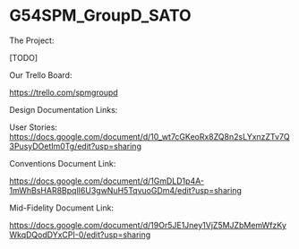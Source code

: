 # G54SPM_GroupD_SATO

The Project:

[TODO]

Our Trello Board:

https://trello.com/spmgroupd

Design Documentation Links:

User Stories: https://docs.google.com/document/d/10_wt7cGKeoRx8ZQ8n2sLYxnzZTv7Q3PusyDOetIm0Tg/edit?usp=sharing

Conventions Document Link:

https://docs.google.com/document/d/1GmDLD1p4A-1mWhBsHAR8BpqlI6U3gwNuH5TqvuoGDm4/edit?usp=sharing

Mid-Fidelity Document Link:

https://docs.google.com/document/d/19Or5JE1Jney1VjZ5MJZbMemWfzKyWkqDQodDYxCPI-0/edit?usp=sharing